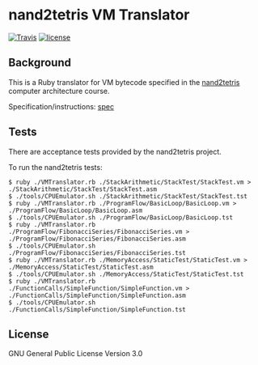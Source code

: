 # nand2tetris VM Translator

[![Travis](https://img.shields.io/travis/yitznewton/nand2tetris_vm_translator.svg)](https://travis-ci.org/yitznewton/nand2tetris_vm_translator/)
[![license](https://img.shields.io/github/license/yitznewton/nand2tetris_vm_translator.svg)](https://www.gnu.org/copyleft/gpl.html)

## Background

This is a Ruby translator for VM bytecode specified in the
[nand2tetris](http://www.nand2tetris.org/) computer architecture course.

Specification/instructions: [spec](http://www.nand2tetris.org/chapters/chapter%2007.pdf)

## Tests

There are acceptance tests provided by the nand2tetris project.

To run the nand2tetris tests:

```shell
$ ruby ./VMTranslator.rb ./StackArithmetic/StackTest/StackTest.vm > ./StackArithmetic/StackTest/StackTest.asm
$ ./tools/CPUEmulator.sh ./StackArithmetic/StackTest/StackTest.tst
$ ruby ./VMTranslator.rb ./ProgramFlow/BasicLoop/BasicLoop.vm > ./ProgramFlow/BasicLoop/BasicLoop.asm
$ ./tools/CPUEmulator.sh ./ProgramFlow/BasicLoop/BasicLoop.tst
$ ruby ./VMTranslator.rb ./ProgramFlow/FibonacciSeries/FibonacciSeries.vm > ./ProgramFlow/FibonacciSeries/FibonacciSeries.asm
$ ./tools/CPUEmulator.sh ./ProgramFlow/FibonacciSeries/FibonacciSeries.tst
$ ruby ./VMTranslator.rb ./MemoryAccess/StaticTest/StaticTest.vm > ./MemoryAccess/StaticTest/StaticTest.asm
$ ./tools/CPUEmulator.sh ./MemoryAccess/StaticTest/StaticTest.tst
$ ruby ./VMTranslator.rb ./FunctionCalls/SimpleFunction/SimpleFunction.vm > ./FunctionCalls/SimpleFunction/SimpleFunction.asm
$ ./tools/CPUEmulator.sh ./FunctionCalls/SimpleFunction/SimpleFunction.tst
```

## License

GNU General Public License Version 3.0
